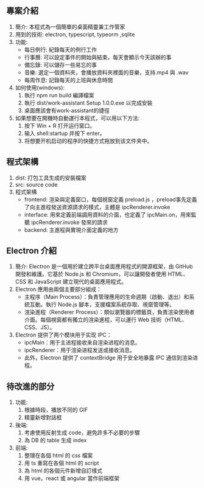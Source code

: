 ## 專案介紹
   1. 簡介: 本程式為一個簡單的桌面精靈兼工作管家
   2. 用到的技術: electron, typescript, typeorm ,sqlite
   3. 功能:
      - 每日例行: 紀錄每天的例行工作
      - 行事曆: 可以設定事件的開始與結束，每天會顯示今天該辦的事
      - 備忘錄: 可以儲存一些易忘的事
      - 音樂: 選定一個資料夾，會播放資料夾裡面的音樂，支持.mp4 與 .wav
      - 每周作息: 記錄每天的上班與休息時間
   4. 如何使用(windows): 
      1. 執行 npm run build 編譯檔案
      2. 執行 dist/work-assistant Setup 1.0.0.exe 以完成安裝
      3. 桌面應該會有work-assistant的捷徑
   5. 如果想要在開機時自動運行本程式，可以用以下方法:
      1. 按下 Win + R 打开运行窗口。
      2. 输入 shell:startup 并按下 enter。
      3. 将想要开机启动的程序的快捷方式拖放到该文件夹中。

## 程式架構
   1. dist: 打包工具生成的安裝檔案
   2. src: source code
   3.  程式架構
       -  frontend: 渲染與定義窗口，每個視窗定義 preload.js ，preload事先定義了向主進程發送資源請求的樣式，主體是 ipcRenderer.invoke
       -  interface: 用來定義前端調用資料的介面，也定義了 ipcMain.on，用來監聽 ipcRenderer.invoke 發來的請求
       -  backend: 主進程與實現介面定義的地方

## Electron 介紹
   1.  簡介: Electron 是一個用於建立跨平台桌面應用程式的開源框架，由 GitHub 開發和維護。它基於 Node.js 和 Chromium，可以讓開發者使用 HTML、CSS 和 JavaScript 建立現代的桌面應用程式。
   2.  Electron 應用由兩個主要部分組成：
       - 主程序（Main Process）：負責管理應用的生命週期（啟動、退出）和系統互動。執行 Node.js 腳本，支援檔案系統存取、視窗管理等。
       - 渲染進程（Renderer Process）：類似瀏覽器的標籤頁，負責渲染使用者介面。每個視窗都有獨立的渲染進程，可以運行 Web 技術（HTML、CSS、JS）。
   3. Electron 提供了两个模块用于实现 IPC：
      - ipcMain：用于主进程接收来自渲染进程的消息。
      - ipcRenderer：用于渲染进程发送或接收消息。
      - 此外，Electron 提供了 contextBridge 用于安全地暴露 IPC 通信到渲染进程。
      
## 待改進的部分
   1. 功能:
       1. 根據時段，播放不同的 GIF
       2. 精靈新增對話框
   2. 後端: 
       1. 考慮使用反射生成 code，避免許多不必要的步驟
       2. 為 DB 的 table 生成 index
   3. 前端:
       1. 整理在各個 html 的 css 檔案
       2. 用 ts 重寫在各個 html 的 script
       3. 為 html 的各個元件新增自訂樣式
       4. 用 vue，react 或 angular 當作前端框架